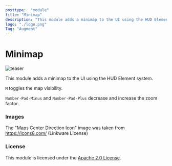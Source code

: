 ```yaml
---
posttype:  "module"  
title: "Minimap"
description: "This module adds a minimap to the UI using the HUD Element system.\n\n'M' toggles the map visibility. \n\n'Number-Pad-Minus' and 'Number-Pad-Plus' decrease and increase the zoom factor."
logo: "./logo.png"
Tag: "Augment"
---
```

# Minimap
![teaser](images/2015-09-13_screenshot.jpg "A screenshot of the Minimap of a Perlin World")

This module adds a minimap to the UI using the HUD Element system.

`M` toggles the map visibility.

`Number-Pad-Minus` and `Number-Pad-Plus` decrease and increase the zoom factor.

### Images

The "Maps Center Direction Icon" image was taken from https://icons8.com/ (Linkware License)

### License

This module is licensed under the [Apache 2.0 License](http://www.apache.org/licenses/LICENSE-2.0.html). 
